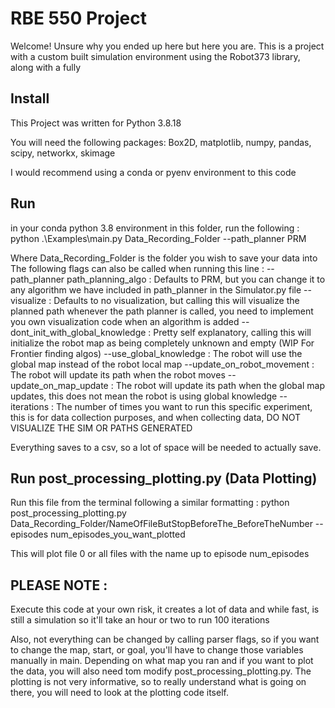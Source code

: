 # RBE 550 Project
Welcome! Unsure why you ended up here but here you are. This is a project with a custom built simulation environment using the Robot373 library, along with a fully

## Install

This Project was written for Python 3.8.18

You will need the following packages: Box2D, matplotlib, numpy, pandas, scipy, networkx, skimage

I would recommend using a conda or pyenv environment to this code

## Run
in your conda python 3.8 environment in this folder, run the following : 
python .\Examples\main.py Data_Recording_Folder --path_planner PRM

Where Data_Recording_Folder is the folder you wish to save your data into
The following flags can also be called when running this line : 
--path_planner path_planning_algo : Defaults to PRM, but you can change it to any algorithm we have included in path_planner in the Simulator.py file
--visualize : Defaults to no visualization, but calling this will visualize the planned path whenever the path planner is called, you need to implement you own visualization code when an algorithm is added
--dont_init_with_global_knowledge : Pretty self explanatory, calling this will initialize the robot map as being completely unknown and empty (WIP For Frontier finding algos)
--use_global_knowledge : The robot will use the global map instead of the robot local map
--update_on_robot_movement : The robot will update its path when the robot moves
--update_on_map_update : The robot will update its path when the global map updates, this does not mean the robot is using global knowledge
--iterations : The number of times you want to run this specific experiment, this is for data collection purposes, and when collecting data, DO NOT VISUALIZE THE SIM OR PATHS GENERATED

Everything saves to a csv, so a lot of space will be needed to actually save.

## Run post_processing_plotting.py (Data Plotting)
Run this file from the terminal following a similar formatting : 
python post_processing_plotting.py Data_Recording_Folder/NameOfFileButStopBeforeThe_BeforeTheNumber --episodes num_episodes_you_want_plotted

This will plot file 0 or all files with the name up to episode num_episodes

## PLEASE NOTE : 
Execute this code at your own risk, it creates a lot of data and while fast, is still a simulation so it'll take an hour or two to run 100 iterations

Also, not everything can be changed by calling parser flags, so if you want to change the map, start, or goal, you'll have to change those variables manually in main. Depending on what map you ran and if you want to plot the data, you will also need tom modify post_processing_plotting.py. The plotting is not very informative, so to really understand what is going on there, you will need to look at the plotting code itself.